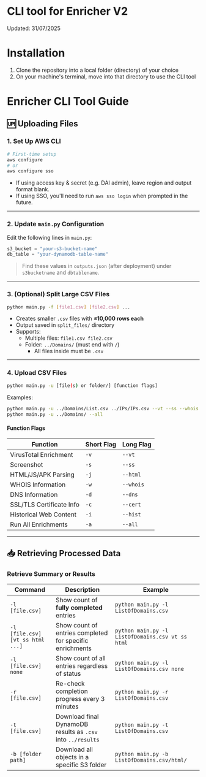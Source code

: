 # CLI tool for Enricher V2
Updated: 31/07/2025

# Installation
1. Clone the repository into a local folder (directory) of your choice 
2. On your machine's terminal, move into that directory to use the CLI tool

# Enricher CLI Tool Guide

## 🆙 Uploading Files

### 1. Set Up AWS CLI

```bash
# First-time setup
aws configure
# or
aws configure sso
```

- If using access key & secret (e.g. DAI admin), leave region and output format blank.
- If using SSO, you'll need to run `aws sso login` when prompted in the future.

---

### 2. Update `main.py` Configuration

Edit the following lines in `main.py`:

```python
s3_bucket = "your-s3-bucket-name"
db_table = "your-dynamodb-table-name"
```

> Find these values in `outputs.json` (after deployment) under `s3bucketname` and `dbtablename`.

---

### 3. (Optional) Split Large CSV Files

```bash
python main.py -f [file1.csv] [file2.csv] ...
```

- Creates smaller `.csv` files with **≤10,000 rows each**
- Output saved in `split_files/` directory
- Supports:
  - Multiple files: `file1.csv file2.csv`
  - Folder: `../Domains/` (must end with `/`)
    - All files inside must be `.csv`

---

### 4. Upload CSV Files

```bash
python main.py -u [file(s) or folder/] [function flags]
```

Examples:
```bash
python main.py -u ../Domains/List.csv ../IPs/IPs.csv --vt --ss --whois
python main.py -u ../Domains/ --all
```

#### Function Flags

| Function                        | Short Flag | Long Flag     |
|---------------------------------|------------|---------------|
| VirusTotal Enrichment          | `-v`       | `--vt`        |
| Screenshot                     | `-s`       | `--ss`        |
| HTML/JS/APK Parsing            | `-j`       | `--html`      |
| WHOIS Information              | `-w`       | `--whois`     |
| DNS Information                | `-d`       | `--dns`       |
| SSL/TLS Certificate Info       | `-c`       | `--cert`      |
| Historical Web Content         | `-i`       | `--hist`      |
| Run All Enrichments            | `-a`       | `--all`       |

---

## 📥 Retrieving Processed Data

### Retrieve Summary or Results

| Command                                | Description                                                      | Example |
|----------------------------------------|------------------------------------------------------------------|---------|
| `-l [file.csv]`                        | Show count of **fully completed** entries                        | `python main.py -l ListOfDomains.csv` |
| `-l [file.csv] [vt ss html ...]`      | Show count of entries completed for specific enrichments         | `python main.py -l ListOfDomains.csv vt ss html` |
| `-l [file.csv] none`                  | Show count of all entries regardless of status                   | `python main.py -l ListOfDomains.csv none` |
| `-r [file.csv]`                       | Re-check completion progress every 3 minutes                     | `python main.py -r ListOfDomains.csv` |
| `-t [file.csv]`                       | Download final DynamoDB results as `.csv` into `../results`      | `python main.py -t ListOfDomains.csv` |
| `-b [folder path]`                    | Download all objects in a specific S3 folder                     | `python main.py -b ListOfDomains.csv/html/` |
